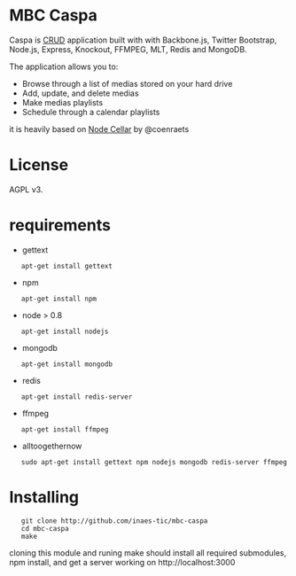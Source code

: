 # MBC Caspa #

Caspa is [CRUD](http://en.wikipedia.org/wiki/Create,_read,_update_and_delete)
application built with with Backbone.js, Twitter Bootstrap, Node.js,
Express, Knockout, FFMPEG, MLT, Redis and MongoDB.

The application allows you to:

* Browse through a list of medias stored on your hard drive
* Add, update, and delete medias
* Make medias playlists
* Schedule through a calendar playlists

it is heavily based on [Node Cellar](http://nodecellar.coenraets.org) by @coenraets

# License #

AGPL v3.

# requirements #

+ gettext

```shell
   apt-get install gettext
```

+ npm

```shell
   apt-get install npm
```
+ node > 0.8

```shell
   apt-get install nodejs
```

+ mongodb

```shell
   apt-get install mongodb
```

+ redis

```shell
   apt-get install redis-server
```

+ ffmpeg
```shell
   apt-get install ffmpeg
```

+ alltoogethernow

```shell
   sudo apt-get install gettext npm nodejs mongodb redis-server ffmpeg
```

# Installing #

```shell
   git clone http://github.com/inaes-tic/mbc-caspa
   cd mbc-caspa
   make
```
cloning this module and runing make should install all required submodules,
npm install, and get a server working on http://localhost:3000


